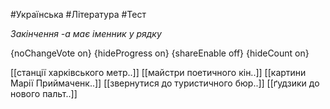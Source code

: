 #Українська #Література #Тест

*Закінчення -а має іменник у рядку*

{noChangeVote on}
{hideProgress on}
{shareEnable off}
{hideCount on}

[[станції харківського метр..]]
[[майстри поетичного кін..]]
[[картини Марії Приймаченк..]]
[[звернутися до туристичного бюр..]]
[[ґудзики до нового пальт..]]
